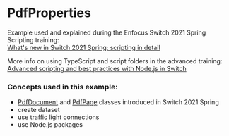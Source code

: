 # PdfProperties
Example used and explained during the Enfocus Switch 2021 Spring Scripting training:  
[What's new in Switch 2021 Spring: scripting in detail](https://www.enfocus.com/en/learn/switch#scripting)

More info on using TypeScript and script folders in the advanced training:  
[Advanced scripting and best practices with Node.js in Switch](https://learning.enfocus.com/course/view.php?id=321)

### Concepts used in this example:
- [PdfDocument](https://www.enfocus.com/manuals/DeveloperGuide/SW/21/home.html#en-us/common/swscr/reference/re_swscr_pdfdocumentclass_methods.html) and [PdfPage](https://www.enfocus.com/manuals/DeveloperGuide/SW/21/home.html#en-us/common/swscr/reference/re_swscr_pdfpage_methods.html) classes introduced in Switch 2021 Spring
- create dataset
- use traffic light connections
- use Node.js packages